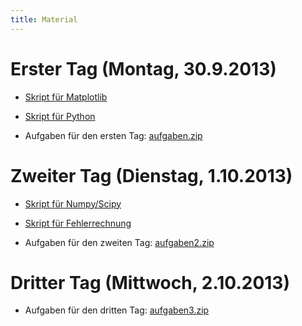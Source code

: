 ```yaml
---
title: Material
---
```


# Erster Tag (Montag, 30.9.2013)

- [Skript für Matplotlib](/files/Matplotlib.html)

- [Skript für Python](/files/Python.html)

- Aufgaben für den ersten Tag: [aufgaben.zip](/files/aufgaben.zip)

# Zweiter Tag (Dienstag, 1.10.2013)

- [Skript für Numpy/Scipy](/files/ScientificPython.html)

- [Skript für Fehlerrechnung](/files/AutomatisierenVonFehlerrechnung.html)

- Aufgaben für den zweiten Tag: [aufgaben2.zip](/files/aufgaben2.zip)

# Dritter Tag (Mittwoch, 2.10.2013)

- Aufgaben für den dritten Tag: [aufgaben3.zip](/files/aufgaben3.zip)
